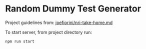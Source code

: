 # Random Dummy Test Generator
Project guidelines from: [joefiorini/nri-take-home.md](https://gist.github.com/joefiorini/3543c0057f68a131614f6c311d40051d)

To start server, from project directory run:
```
npm run start
```
